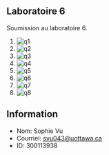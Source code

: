 ## Laboratoire 6

Soumission au laboratoire 6.

1. ![q1](https://github.com/vusophie/csi2532_playground/blob/lab06/1.png)
2. ![q2](https://github.com/vusophie/csi2532_playground/blob/lab06/2.png)
3. ![q3](https://github.com/vusophie/csi2532_playground/blob/lab06/3.png)
4. ![q4](https://github.com/vusophie/csi2532_playground/blob/lab06/4.png)
5. ![q5](https://github.com/vusophie/csi2532_playground/blob/lab06/5.png)
6. ![q6](https://github.com/vusophie/csi2532_playground/blob/lab06/6.png)
7. ![q7](https://github.com/vusophie/csi2532_playground/blob/lab06/7.png)
8. ![q8](https://github.com/vusophie/csi2532_playground/blob/lab06/8.png)

## Information
* Nom: Sophie Vu
* Courriel: svu043@uottawa.ca
* ID: 300113938
